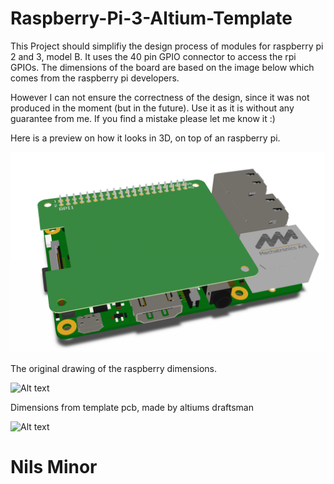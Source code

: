 # Raspberry-Pi-3-Altium-Template

This Project should simplifiy the design process of modules for raspberry pi 2 and 3, model B.
It uses the 40 pin GPIO connector to access the rpi GPIOs. The dimensions of the board are based on the image below which comes from the raspberry pi developers. 

However I can not ensure the correctness of the design, since it was not produced in the moment (but in the future). Use it as it is without any guarantee from me. If you find a mistake please let me know it :)

Here is a preview on how it looks in 3D, on top of an raspberry pi.

![Alt text](images/3d.png?raw=true "PCB in 3D view")

The original drawing of the raspberry dimensions.

![Alt text](relative/path/to/drawing1.png?raw=true "Original drawing of model B")

Dimensions from template pcb, made by altiums draftsman

![Alt text](relative/path/to/drawing2.png?raw=true "draftsman dimensioning")

# Nils Minor


